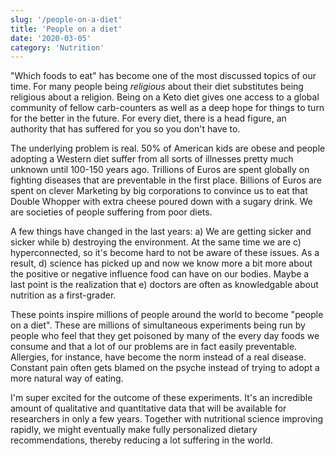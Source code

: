 ```yaml
---
slug: '/people-on-a-diet'
title: 'People on a diet'
date: '2020-03-05'
category: 'Nutrition'
---
```


"Which foods to eat" has become one of the most discussed topics of our time. For many people being _religious_ about their diet substitutes being religious about a religion. Being on a Keto diet gives one access to a global community of fellow carb-counters as well as a deep hope for things to turn for the better in the future. For every diet, there is a head figure, an authority that has suffered for you so you don't have to.

The underlying problem is real. 50% of American kids are obese and people adopting a Western diet suffer from all sorts of illnesses pretty much unknown until 100-150 years ago. Trillions of Euros are spent globally on fighting diseases that are preventable in the first place. Billions of Euros are spent on clever Marketing by big corporations to convince us to eat that Double Whopper with extra cheese poured down with a sugary drink. We are societies of people suffering from poor diets.

A few things have changed in the last years: a) We are getting sicker and sicker while b) destroying the environment. At the same time we are c) hyperconnected, so it's become hard to not be aware of these issues. As a result, d) science has picked up and now we know more a bit more about the positive or negative influence food can have on our bodies. Maybe a last point is the realization that e) doctors are often as knowledgable about nutrition as a first-grader.

These points inspire millions of people around the world to become "people on a diet". These are millions of simultaneous experiments being run by people who feel that they get poisoned by many of the every day foods we consume and that a lot of our problems are in fact easily preventable. Allergies, for instance, have become the norm instead of a real disease. Constant pain often gets blamed on the psyche instead of trying to adopt a more natural way of eating.

I'm super excited for the outcome of these experiments. It's an incredible amount of qualitative and quantitative data that will be available for researchers in only a few years. Together with nutritional science improving rapidly, we might eventually make fully personalized dietary recommendations, thereby reducing a lot suffering in the world.
